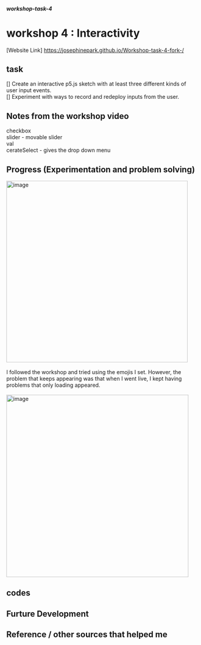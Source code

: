 ##### workshop-task-4

# workshop 4 : Interactivity

[Website Link] https://josephinepark.github.io/Workshop-task-4-fork-/

## task
[] Create an interactive p5.js sketch with at least three different kinds of user input events.<Br>
[] Experiment with ways to record and redeploy inputs from the user.<Br>

## Notes from the workshop video
checkbox <br>
slider - movable slider <br>
val <br>
cerateSelect - gives the drop down menu <br>

## Progress (Experimentation and problem solving)
<img width="476" alt="image" src="https://github.com/user-attachments/assets/72e0a125-300f-481a-be95-262682a5318a" /><Br>
<br>
I followed the workshop and tried using the emojis I set. However, the problem that keeps appearing was that when I went live, I kept having problems that only loading appeared.<Br>
<br>
<img width="478" alt="image" src="https://github.com/user-attachments/assets/b9c3ab16-ae50-4236-8624-5fe465a68117" />



## codes

## Furture Development

## Reference / other sources that helped me
